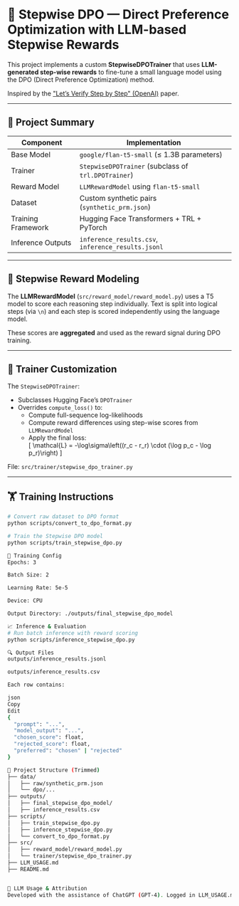 # 🧠 Stepwise DPO — Direct Preference Optimization with LLM-based Stepwise Rewards

This project implements a custom **StepwiseDPOTrainer** that uses **LLM-generated step-wise rewards** to fine-tune a small language model using the DPO (Direct Preference Optimization) method.

Inspired by the ["Let’s Verify Step by Step" (OpenAI)](https://arxiv.org/abs/2408.15240v1) paper.

---

## 🚀 Project Summary

| Component                    | Implementation                                     |
|-----------------------------|----------------------------------------------------|
| Base Model                  | `google/flan-t5-small` (≤ 1.3B parameters)         |
| Trainer                     | `StepwiseDPOTrainer` (subclass of `trl.DPOTrainer`) |
| Reward Model                | `LLMRewardModel` using `flan-t5-small`             |
| Dataset                     | Custom synthetic pairs (`synthetic_prm.json`)      |
| Training Framework          | Hugging Face Transformers + TRL + PyTorch          |
| Inference Outputs           | `inference_results.csv`, `inference_results.jsonl` |

---

## 🧩 Stepwise Reward Modeling

The **LLMRewardModel** (`src/reward_model/reward_model.py`) uses a T5 model to score each reasoning step individually. Text is split into logical steps (via `\n`) and each step is scored independently using the language model.

These scores are **aggregated** and used as the reward signal during DPO training.

---

## 🧪 Trainer Customization

The `StepwiseDPOTrainer`:
- Subclasses Hugging Face’s `DPOTrainer`
- Overrides `compute_loss()` to:
  - Compute full-sequence log-likelihoods
  - Compute reward differences using step-wise scores from `LLMRewardModel`
  - Apply the final loss:  
    \[
    \mathcal{L} = -\log\sigma\left((r_c - r_r) \cdot (\log p_c - \log p_r)\right)
    \]

File: `src/trainer/stepwise_dpo_trainer.py`

---

## 🏋️ Training Instructions

```bash
# Convert raw dataset to DPO format
python scripts/convert_to_dpo_format.py

# Train the Stepwise DPO model
python scripts/train_stepwise_dpo.py

🔧 Training Config
Epochs: 3

Batch Size: 2

Learning Rate: 5e-5

Device: CPU

Output Directory: ./outputs/final_stepwise_dpo_model

📈 Inference & Evaluation
# Run batch inference with reward scoring
python scripts/inference_stepwise_dpo.py

🔍 Output Files
outputs/inference_results.jsonl

outputs/inference_results.csv

Each row contains:

json
Copy
Edit
{
  "prompt": "...",
  "model_output": "...",
  "chosen_score": float,
  "rejected_score": float,
  "preferred": "chosen" | "rejected"
}

📂 Project Structure (Trimmed)
├── data/
│   ├── raw/synthetic_prm.json
│   └── dpo/...
├── outputs/
│   ├── final_stepwise_dpo_model/
│   ├── inference_results.csv
├── scripts/
│   ├── train_stepwise_dpo.py
│   ├── inference_stepwise_dpo.py
│   └── convert_to_dpo_format.py
├── src/
│   ├── reward_model/reward_model.py
│   └── trainer/stepwise_dpo_trainer.py
├── LLM_USAGE.md
├── README.md


🧠 LLM Usage & Attribution
Developed with the assistance of ChatGPT (GPT-4). Logged in LLM_USAGE.md.

